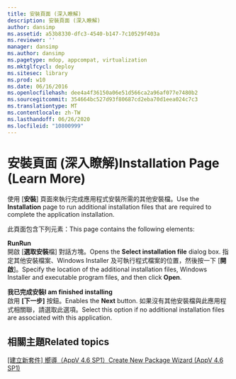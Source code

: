 ```yaml
---
title: 安裝頁面 (深入瞭解)
description: 安裝頁面 (深入瞭解)
author: dansimp
ms.assetid: a53b8330-dfc3-4540-b147-7c10529f403a
ms.reviewer: ''
manager: dansimp
ms.author: dansimp
ms.pagetype: mdop, appcompat, virtualization
ms.mktglfcycl: deploy
ms.sitesec: library
ms.prod: w10
ms.date: 06/16/2016
ms.openlocfilehash: dee4a4f36150a06e51d566ca2a96af077e7480b2
ms.sourcegitcommit: 354664bc527d93f80687cd2eba70d1eea024c7c3
ms.translationtype: MT
ms.contentlocale: zh-TW
ms.lasthandoff: 06/26/2020
ms.locfileid: "10800999"
---
```

# <span data-ttu-id="09689-103">安裝頁面 (深入瞭解)</span><span class="sxs-lookup"><span data-stu-id="09689-103">Installation Page (Learn More)</span></span>


<span data-ttu-id="09689-104">使用 [**安裝**] 頁面來執行完成應用程式安裝所需的其他安裝檔。</span><span class="sxs-lookup"><span data-stu-id="09689-104">Use the **Installation** page to run additional installation files that are required to complete the application installation.</span></span>

<span data-ttu-id="09689-105">此頁面包含下列元素：</span><span class="sxs-lookup"><span data-stu-id="09689-105">This page contains the following elements:</span></span>

<a href="" id="run"></a>**<span data-ttu-id="09689-106">Run</span><span class="sxs-lookup"><span data-stu-id="09689-106">Run</span></span>**  
<span data-ttu-id="09689-107">開啟 [**選取安裝**檔] 對話方塊。</span><span class="sxs-lookup"><span data-stu-id="09689-107">Opens the **Select installation file** dialog box.</span></span> <span data-ttu-id="09689-108">指定其他安裝檔案、Windows Installer 及可執行程式檔案的位置，然後按一下 [**開啟**]。</span><span class="sxs-lookup"><span data-stu-id="09689-108">Specify the location of the additional installation files, Windows Installer and executable program files, and then click **Open**.</span></span>

<a href="" id="i-am-finished-installing"></a>**<span data-ttu-id="09689-109">我已完成安裝</span><span class="sxs-lookup"><span data-stu-id="09689-109">I am finished installing</span></span>**  
<span data-ttu-id="09689-110">啟用 **[下一步]** 按鈕。</span><span class="sxs-lookup"><span data-stu-id="09689-110">Enables the **Next** button.</span></span> <span data-ttu-id="09689-111">如果沒有其他安裝檔與此應用程式相關聯，請選取此選項。</span><span class="sxs-lookup"><span data-stu-id="09689-111">Select this option if no additional installation files are associated with this application.</span></span>

## <span data-ttu-id="09689-112">相關主題</span><span class="sxs-lookup"><span data-stu-id="09689-112">Related topics</span></span>


[<span data-ttu-id="09689-113">[建立新套件] 嚮導（AppV 4.6 SP1）</span><span class="sxs-lookup"><span data-stu-id="09689-113">Create New Package Wizard (AppV 4.6 SP1)</span></span>](create-new-package-wizard---appv-46-sp1-.md)

 

 





